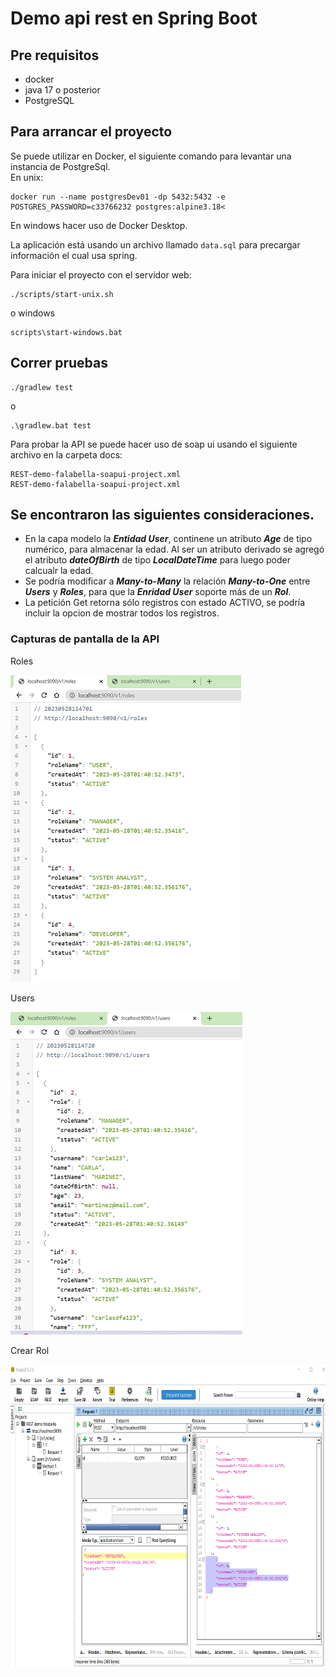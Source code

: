 # Demo api rest en Spring Boot

## Pre requisitos
- docker
- java 17 o posterior
- PostgreSQL

## Para arrancar el proyecto
Se puede utilizar en Docker, el siguiente comando para levantar una instancia de PostgreSql.  
En unix:
```shell
docker run --name postgresDev01 -dp 5432:5432 -e POSTGRES_PASSWORD=c33766232 postgres:alpine3.18<
```
En windows hacer uso de Docker Desktop.

La aplicación está usando un archivo llamado `data.sql` para precargar información el cual usa spring.

Para iniciar el proyecto con el servidor web:
```shell
./scripts/start-unix.sh 
```
o windows

```shell
scripts\start-windows.bat
```

## Correr pruebas
```shell
./gradlew test
```
o
```shell
.\gradlew.bat test
```


Para probar la API se puede hacer uso de soap ui usando el siguiente archivo en la carpeta docs:
```text
REST-demo-falabella-soapui-project.xml
REST-demo-falabella-soapui-project.xml
```

## Se encontraron las siguientes consideraciones.
* En la capa modelo la ***Entidad User***, continene un atributo ***Age*** de tipo numérico, para almacenar la edad.
  Al ser un atributo derivado se agregó el atributo ***dateOfBirth*** de tipo ***LocalDateTime*** para luego poder calcualr la edad.
* Se podría modificar a ***Many-to-Many***  la relación ***Many-to-One*** entre ***Users*** y ***Roles***,
  para que la ***Enridad User*** soporte más de un ***Rol***.
*  La petición Get retorna sólo registros con estado ACTIVO, se podría incluir la opcion de mostrar todos los registros.


### Capturas de pantalla de la API
<p>Roles</p>
<img src="docs/Captura de pantalla roles.png" width="369" height="491" />
<p>Users</p>
<img src="docs/Captura de pantalla users.png" width="371" height="516" />
<p>Crear Rol</p>
<img src="docs/Captura de pantalla crear rol.png" width="729" height="483" />